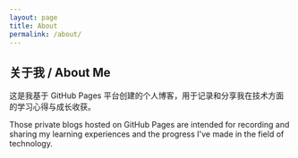```yaml
---
layout: page
title: About
permalink: /about/
---
```


## 关于我 / About Me

这是我基于 GitHub Pages 平台创建的个人博客，用于记录和分享我在技术方面的学习心得与成长收获。

Those private blogs hosted on GitHub Pages are intended for recording and sharing my learning experiences and the progress I've made in the field of technology.

